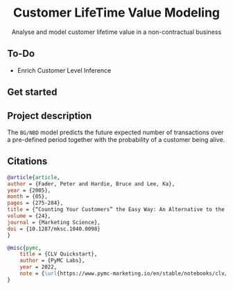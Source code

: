 <h1 align="center">
    Customer LifeTime Value Modeling
</br>
</h1>

<p align="center">
    Analyse and model customer lifetime value in a non-contractual business
</p>


## To-Do

- Enrich Customer Level Inference


## Get started



## Project description

The `BG/NBD` model predicts the future expected number of transactions over a pre-defined period
together with the probability of a customer being alive.

## Citations

```bib
@article{article,
author = {Fader, Peter and Hardie, Bruce and Lee, Ka},
year = {2005},
month = {05},
pages = {275-284},
title = {“Counting Your Customers” the Easy Way: An Alternative to the Pareto/NBD Model},
volume = {24},
journal = {Marketing Science},
doi = {10.1287/mksc.1040.0098}
}

@misc{pymc,
    title = {CLV Quickstart},
    author = {PyMC Labs},
    year = 2022,
    note = {\url{https://www.pymc-marketing.io/en/stable/notebooks/clv/clv_quickstart.html} [Accessed: (Use the date of access)]}
}
```
